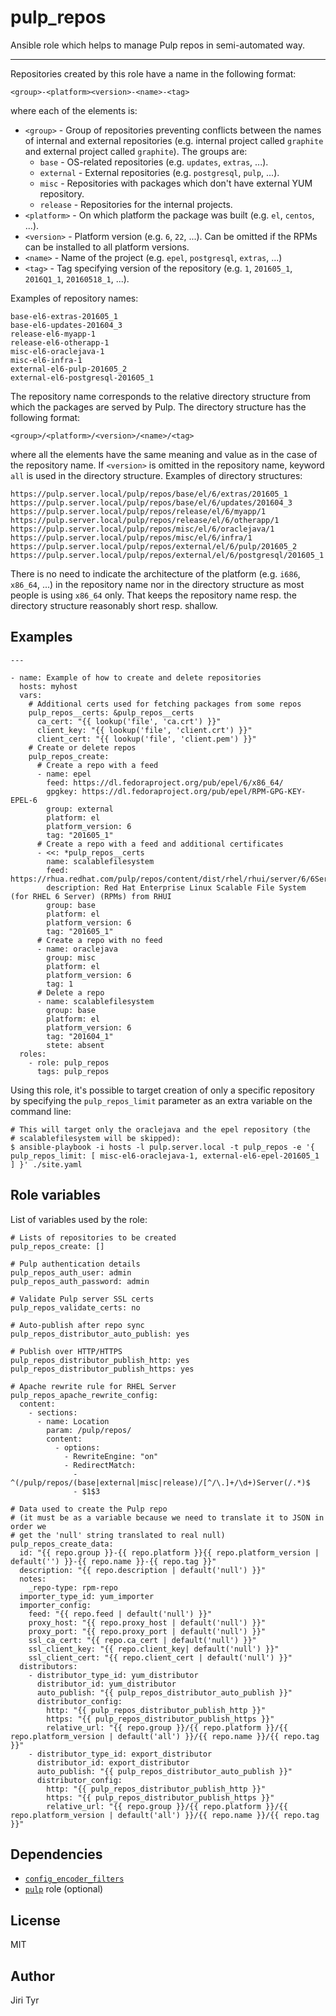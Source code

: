 pulp_repos
==========

Ansible role which helps to manage Pulp repos in semi-automated way.

---

Repositories created by this role have a name in the following format:

```
<group>-<platform><version>-<name>-<tag>
```

where each of the elements is:

- `<group>` - Group of repositories preventing conflicts between the names of
  internal and external repositories (e.g. internal project called `graphite`
  and external project called `graphite`). The groups are:
    - `base` - OS-related repositories (e.g. `updates`, `extras`, ...).
    - `external` - External repositories (e.g. `postgresql`, `pulp`, ...).
    - `misc` - Repositories with packages which don't have external YUM
      repository.
    - `release` - Repositories for the internal projects.
- `<platform>` - On which platform the package was built (e.g. `el`, `centos`,
  ...).
- `<version>` - Platform version (e.g. `6`, `22`, ...). Can be omitted if the
  RPMs can be installed to all platform versions.
- `<name>` - Name of the project (e.g. `epel`, `postgresql`, `extras`, ...)
- `<tag>` - Tag specifying version of the repository (e.g. `1`, `201605_1`,
  `2016Q1_1`, `20160518_1`, ...).

Examples of repository names:

```
base-el6-extras-201605_1
base-el6-updates-201604_3
release-el6-myapp-1
release-el6-otherapp-1
misc-el6-oraclejava-1
misc-el6-infra-1
external-el6-pulp-201605_2
external-el6-postgresql-201605_1
```

The repository name corresponds to the relative directory structure from which
the packages are served by Pulp. The directory structure has the following
format:

```
<group>/<platform>/<version>/<name>/<tag>
```

where all the elements have the same meaning and value as in the case of the
repository name. If `<version>` is omitted in the repository name, keyword
`all` is used in the directory structure. Examples of directory structures:

```
https://pulp.server.local/pulp/repos/base/el/6/extras/201605_1
https://pulp.server.local/pulp/repos/base/el/6/updates/201604_3
https://pulp.server.local/pulp/repos/release/el/6/myapp/1
https://pulp.server.local/pulp/repos/release/el/6/otherapp/1
https://pulp.server.local/pulp/repos/misc/el/6/oraclejava/1
https://pulp.server.local/pulp/repos/misc/el/6/infra/1
https://pulp.server.local/pulp/repos/external/el/6/pulp/201605_2
https://pulp.server.local/pulp/repos/external/el/6/postgresql/201605_1
```

There is no need to indicate the architecture of the platform (e.g. `i686`,
`x86_64`, ...) in the repository name nor in the directory structure as most
people is using `x86_64` only. That keeps the repository name resp. the
directory structure reasonably short resp. shallow.


Examples
--------

```
---

- name: Example of how to create and delete repositories
  hosts: myhost
  vars:
    # Additional certs used for fetching packages from some repos
    pulp_repos__certs: &pulp_repos__certs
      ca_cert: "{{ lookup('file', 'ca.crt') }}"
      client_key: "{{ lookup('file', 'client.crt') }}"
      client_cert: "{{ lookup('file', 'client.pem') }}"
    # Create or delete repos
    pulp_repos_create:
      # Create a repo with a feed
      - name: epel
        feed: https://dl.fedoraproject.org/pub/epel/6/x86_64/
        gpgkey: https://dl.fedoraproject.org/pub/epel/RPM-GPG-KEY-EPEL-6
        group: external
        platform: el
        platform_version: 6
        tag: "201605_1"
      # Create a repo with a feed and additional certificates
      - <<: *pulp_repos__certs
        name: scalablefilesystem
        feed: https://rhua.redhat.com/pulp/repos/content/dist/rhel/rhui/server/6/6Server/x86_64/scalablefilesystem/os
        description: Red Hat Enterprise Linux Scalable File System (for RHEL 6 Server) (RPMs) from RHUI
        group: base
        platform: el
        platform_version: 6
        tag: "201605_1"
      # Create a repo with no feed
      - name: oraclejava
        group: misc
        platform: el
        platform_version: 6
        tag: 1
      # Delete a repo
      - name: scalablefilesystem
        group: base
        platform: el
        platform_version: 6
        tag: "201604_1"
        stete: absent
  roles:
    - role: pulp_repos
      tags: pulp_repos
```

Using this role, it's possible to target creation of only a specific repository
by specifying the `pulp_repos_limit` parameter as an extra variable on the
command line:

```
# This will target only the oraclejava and the epel repository (the
# scalablefilesystem will be skipped):
$ ansible-playbook -i hosts -l pulp.server.local -t pulp_repos -e '{ pulp_repos_limit: [ misc-el6-oraclejava-1, external-el6-epel-201605_1 ] }' ./site.yaml
```


Role variables
--------------

List of variables used by the role:

```
# Lists of repositories to be created
pulp_repos_create: []

# Pulp authentication details
pulp_repos_auth_user: admin
pulp_repos_auth_password: admin

# Validate Pulp server SSL certs
pulp_repos_validate_certs: no

# Auto-publish after repo sync
pulp_repos_distributor_auto_publish: yes

# Publish over HTTP/HTTPS
pulp_repos_distributor_publish_http: yes
pulp_repos_distributor_publish_https: yes

# Apache rewrite rule for RHEL Server
pulp_repos_apache_rewrite_config:
  content:
    - sections:
      - name: Location
        param: /pulp/repos/
        content:
          - options:
            - RewriteEngine: "on"
            - RedirectMatch:
              - ^(/pulp/repos/(base|external|misc|release)/[^/\.]+/\d+)Server(/.*)$
              - $1$3

# Data used to create the Pulp repo
# (it must be as a variable because we need to translate it to JSON in order we
# get the 'null' string translated to real null)
pulp_repos_create_data:
  id: "{{ repo.group }}-{{ repo.platform }}{{ repo.platform_version | default('') }}-{{ repo.name }}-{{ repo.tag }}"
  description: "{{ repo.description | default('null') }}"
  notes:
    _repo-type: rpm-repo
  importer_type_id: yum_importer
  importer_config:
    feed: "{{ repo.feed | default('null') }}"
    proxy_host: "{{ repo.proxy_host | default('null') }}"
    proxy_port: "{{ repo.proxy_port | default('null') }}"
    ssl_ca_cert: "{{ repo.ca_cert | default('null') }}"
    ssl_client_key: "{{ repo.client_key| default('null') }}"
    ssl_client_cert: "{{ repo.client_cert | default('null') }}"
  distributors:
    - distributor_type_id: yum_distributor
      distributor_id: yum_distributor
      auto_publish: "{{ pulp_repos_distributor_auto_publish }}"
      distributor_config:
        http: "{{ pulp_repos_distributor_publish_http }}"
        https: "{{ pulp_repos_distributor_publish_https }}"
        relative_url: "{{ repo.group }}/{{ repo.platform }}/{{ repo.platform_version | default('all') }}/{{ repo.name }}/{{ repo.tag }}"
    - distributor_type_id: export_distributor
      distributor_id: export_distributor
      auto_publish: "{{ pulp_repos_distributor_auto_publish }}"
      distributor_config:
        http: "{{ pulp_repos_distributor_publish_http }}"
        https: "{{ pulp_repos_distributor_publish_https }}"
        relative_url: "{{ repo.group }}/{{ repo.platform }}/{{ repo.platform_version | default('all') }}/{{ repo.name }}/{{ repo.tag }}"
```


Dependencies
------------

- [`config_encoder_filters`](https://github.com/jtyr/ansible-config_encoder_filters)
- [`pulp`](https://github.com/jtyr/ansible-pulp) role (optional)


License
-------

MIT


Author
------

Jiri Tyr
